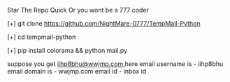 Star The Repo Quick Or you wont be a 777 coder

[+] git clone https://github.com/NightMare-0777/TempMail-Python

[+] cd tempmail-python

[+] pip install colorama && python mail.py

suppose you get iihp8bhu@wwjmp.com,here email username is - iihp8bhu email domain is - wwjmp.com email id - inbox id

